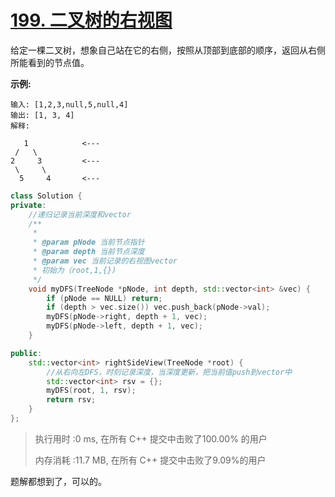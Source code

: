 # [199. 二叉树的右视图](https://leetcode-cn.com/problems/binary-tree-right-side-view/)

给定一棵二叉树，想象自己站在它的右侧，按照从顶部到底部的顺序，返回从右侧所能看到的节点值。

**示例:**

```
输入: [1,2,3,null,5,null,4]
输出: [1, 3, 4]
解释:

   1            <---
 /   \
2     3         <---
 \     \
  5     4       <---
```

```c++
class Solution {
private:
    //递归记录当前深度和vector
    /**
     *
     * @param pNode 当前节点指针
     * @param depth 当前节点深度
     * @param vec 当前记录的右视图vector
     * 初始为（root,1,{})
     */
    void myDFS(TreeNode *pNode, int depth, std::vector<int> &vec) {
        if (pNode == NULL) return;
        if (depth > vec.size()) vec.push_back(pNode->val);
        myDFS(pNode->right, depth + 1, vec);
        myDFS(pNode->left, depth + 1, vec);
    }

public:
    std::vector<int> rightSideView(TreeNode *root) {
        //从右向左DFS，时刻记录深度，当深度更新，把当前值push到vector中
        std::vector<int> rsv = {};
        myDFS(root, 1, rsv);
        return rsv;
    }
};
```

> 执行用时 :0 ms, 在所有 C++ 提交中击败了100.00% 的用户
>
> 内存消耗 :11.7 MB, 在所有 C++ 提交中击败了9.09%的用户

题解都想到了，可以的。
